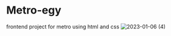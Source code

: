 # Metro-egy
frontend project for metro using html and css
![2023-01-06 (4)](https://user-images.githubusercontent.com/87621774/210898174-76868d3d-362e-4105-b9c2-db5c578f8b7d.png)
